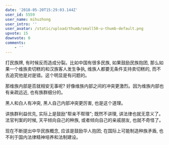 ```yaml
---
date: '2018-05-20T15:29:03.144Z'
user_id: 5559
user_name: mihuzhong
user_intro: ''
user_avatar: /static/upload/thumb/small50-u-thumb-default.png
upvote: 15
downvote: 0
comments:
    - ''
---
```


打民族牌, 有时候反而造成分裂。比如中国有很多民族, 如果鼓励民族抱团, 那么如果一个维族卖切糕的和汉族客人发生争执, 维族人都要无条件支持卖切糕的, 而不去追究他是对是错。这个明显是有问题的。

那维族内部是否就相安无事呢? 好像维族内部之间的冲突更激烈。因为维族内部也有亲疏远近, 也有族群细分的。

黑人和白人有冲突, 黑人自己内部冲突更厉害, 也是这个道理。

讲族群利益优先, 实际上是鼓励"帮亲不帮理"; 既然不讲理, 讲法律也就无意义了。法官判案的时候, 天平倾向自己的种族, 或者倾向自己的亲戚朋友, 也就不奇怪了。

现在不断提出中华民族概念, 应该是鼓励华人抱团; 在国际上可能制造种族矛盾, 也不利于国内法律精神培养和法制建设。
